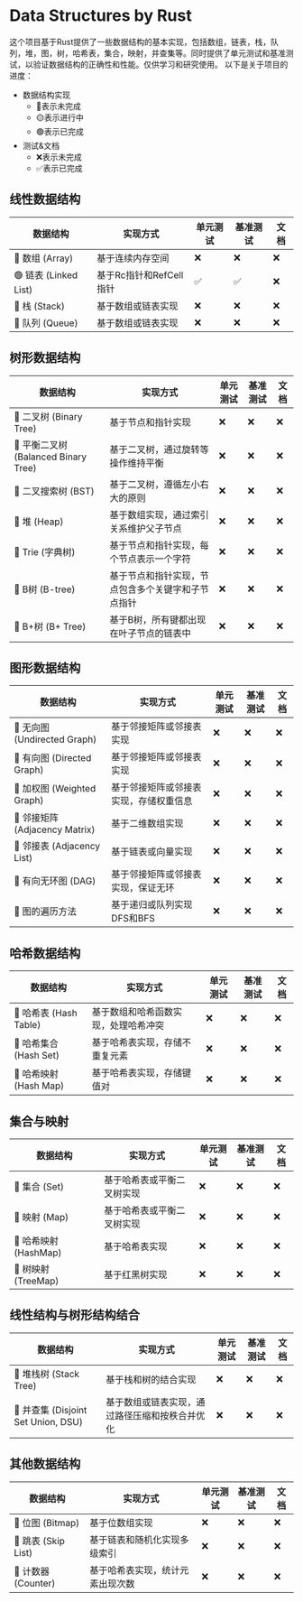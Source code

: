 # Data Structures by Rust

这个项目基于Rust提供了一些数据结构的基本实现，包括数组，链表，栈，队列，堆，图，树，哈希表，集合，映射，并查集等。同时提供了单元测试和基准测试，以验证数据结构的正确性和性能。仅供学习和研究使用。
以下是关于项目的进度：

- 数据结构实现
  - 🔴表示未完成
  - 🟡表示进行中
  - 🟢表示已完成
- 测试&文档
  - ❌表示未完成
  - ✅表示已完成

## 线性数据结构

| 数据结构 | 实现方式 | 单元测试 | 基准测试 | 文档 |
| --- | --- | --- | --- | --- |
| 🔴 数组 (Array) | 基于连续内存空间 | ❌ | ❌ | ❌ |
| 🟢 链表 (Linked List) | 基于Rc指针和RefCell指针 | ✅ | ✅ | ❌ |
| 🔴 栈 (Stack) | 基于数组或链表实现 | ❌ | ❌ | ❌ |
| 🔴 队列 (Queue) | 基于数组或链表实现 | ❌ | ❌ | ❌ |

## 树形数据结构

| 数据结构 | 实现方式 | 单元测试 | 基准测试 | 文档 |
| --- | --- | --- | --- | --- |
| 🔴 二叉树 (Binary Tree) | 基于节点和指针实现 | ❌ | ❌ | ❌ |
| 🔴 平衡二叉树 (Balanced Binary Tree) | 基于二叉树，通过旋转等操作维持平衡 | ❌ | ❌ | ❌ |
| 🔴 二叉搜索树 (BST) | 基于二叉树，遵循左小右大的原则 | ❌ | ❌ | ❌ |
| 🔴 堆 (Heap) | 基于数组实现，通过索引关系维护父子节点 | ❌ | ❌ | ❌ |
| 🔴 Trie (字典树) | 基于节点和指针实现，每个节点表示一个字符 | ❌ | ❌ | ❌ |
| 🔴 B树 (B-tree) | 基于节点和指针实现，节点包含多个关键字和子节点指针 | ❌ | ❌ | ❌ |
| 🔴 B+树 (B+ Tree) | 基于B树，所有键都出现在叶子节点的链表中 | ❌ | ❌ | ❌ |

## 图形数据结构

| 数据结构 | 实现方式 | 单元测试 | 基准测试 | 文档 |
| --- | --- | --- | --- | --- |
| 🔴 无向图 (Undirected Graph) | 基于邻接矩阵或邻接表实现 | ❌ | ❌ | ❌ |
| 🔴 有向图 (Directed Graph) | 基于邻接矩阵或邻接表实现 | ❌ | ❌ | ❌ |
| 🔴 加权图 (Weighted Graph) | 基于邻接矩阵或邻接表实现，存储权重信息 | ❌ | ❌ | ❌ |
| 🔴 邻接矩阵 (Adjacency Matrix) | 基于二维数组实现 | ❌ | ❌ | ❌ |
| 🔴 邻接表 (Adjacency List) | 基于链表或向量实现 | ❌ | ❌ | ❌ |
| 🔴 有向无环图 (DAG) | 基于邻接矩阵或邻接表实现，保证无环 | ❌ | ❌ | ❌ |
| 🔴 图的遍历方法 | 基于递归或队列实现DFS和BFS | ❌ | ❌ | ❌ |

## 哈希数据结构

| 数据结构 | 实现方式 | 单元测试 | 基准测试 | 文档 |
| --- | --- | --- | --- | --- |
| 🔴 哈希表 (Hash Table) | 基于数组和哈希函数实现，处理哈希冲突 | ❌ | ❌ | ❌ |
| 🔴 哈希集合 (Hash Set) | 基于哈希表实现，存储不重复元素 | ❌ | ❌ | ❌ |
| 🔴 哈希映射 (Hash Map) | 基于哈希表实现，存储键值对 | ❌ | ❌ | ❌ |

## 集合与映射

| 数据结构 | 实现方式 | 单元测试 | 基准测试 | 文档 |
| --- | --- | --- | --- | --- |
| 🔴 集合 (Set) | 基于哈希表或平衡二叉树实现 | ❌ | ❌ | ❌ |
| 🔴 映射 (Map) | 基于哈希表或平衡二叉树实现 | ❌ | ❌ | ❌ |
| 🔴 哈希映射 (HashMap) | 基于哈希表实现 | ❌ | ❌ | ❌ |
| 🔴 树映射 (TreeMap) | 基于红黑树实现 | ❌ | ❌ | ❌ |

## 线性结构与树形结构结合

| 数据结构 | 实现方式 | 单元测试 | 基准测试 | 文档 |
| --- | --- | --- | --- | --- |
| 🔴 堆栈树 (Stack Tree) | 基于栈和树的结合实现 | ❌ | ❌ | ❌ |
| 🔴 并查集 (Disjoint Set Union, DSU) | 基于数组或链表实现，通过路径压缩和按秩合并优化 | ❌ | ❌ | ❌ |

## 其他数据结构

| 数据结构 | 实现方式 | 单元测试 | 基准测试 | 文档 |
| --- | --- | --- | --- | --- |
| 🔴 位图 (Bitmap) | 基于位数组实现 | ❌ | ❌ | ❌ |
| 🔴 跳表 (Skip List) | 基于链表和随机化实现多级索引 | ❌ | ❌ | ❌ |
| 🔴 计数器 (Counter) | 基于哈希表实现，统计元素出现次数 | ❌ | ❌ | ❌ |
